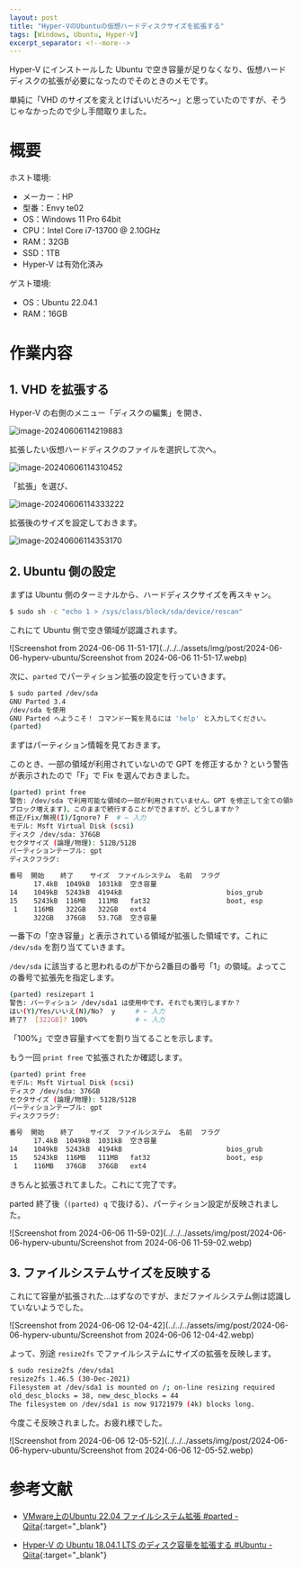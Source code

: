 ```yaml
---
layout: post
title: "Hyper-VのUbuntuの仮想ハードディスクサイズを拡張する"
tags: [Windows, Ubuntu, Hyper-V]
excerpt_separator: <!--more-->
---
```


Hyper-V にインストールした Ubuntu で空き容量が足りなくなり、仮想ハードディスクの拡張が必要になったのでそのときのメモです。

単純に「VHD のサイズを変えとけばいいだろ～」と思っていたのですが、そうじゃなかったので少し手間取りました。

<!--more-->

# 概要

ホスト環境:

- メーカー：HP
- 型番：Envy te02
- OS：Windows 11 Pro 64bit
- CPU：Intel Core i7-13700 @ 2.10GHz
- RAM：32GB
- SSD：1TB
- Hyper-V は有効化済み

ゲスト環境:

- OS：Ubuntu 22.04.1
- RAM：16GB

# 作業内容

## 1. VHD を拡張する

Hyper-V の右側のメニュー「ディスクの編集」を開き、

![image-20240606114219883](../../../assets/img/post/2024-06-06-hyperv-ubuntu/image-20240606114219883.webp)

拡張したい仮想ハードディスクのファイルを選択して次へ。

![image-20240606114310452](../../../assets/img/post/2024-06-06-hyperv-ubuntu/image-20240606114310452.webp)

「拡張」を選び、

![image-20240606114333222](../../../assets/img/post/2024-06-06-hyperv-ubuntu/image-20240606114333222.webp)

拡張後のサイズを設定しておきます。

![image-20240606114353170](../../../assets/img/post/2024-06-06-hyperv-ubuntu/image-20240606114353170.webp)

## 2. Ubuntu 側の設定

まずは Ubuntu 側のターミナルから、ハードディスクサイズを再スキャン。

```bash
$ sudo sh -c "echo 1 > /sys/class/block/sda/device/rescan"
```

これにて Ubuntu 側で空き領域が認識されます。

![Screenshot from 2024-06-06 11-51-17](../../../assets/img/post/2024-06-06-hyperv-ubuntu/Screenshot from 2024-06-06 11-51-17.webp)



次に、``parted`` でパーティション拡張の設定を行っていきます。

```bash
$ sudo parted /dev/sda
GNU Parted 3.4
/dev/sda を使用
GNU Parted へようこそ！ コマンド一覧を見るには 'help' と入力してください。
(parted)
```

まずはパーティション情報を見ておきます。

このとき、一部の領域が利用されていないので GPT を修正するか？という警告が表示されたので「F」で Fix を選んでおきました。

```bash
(parted) print free                                                       
警告: /dev/sda で利用可能な領域の一部が利用されていません。GPT を修正して全ての領域を利用可能にするか(104857600
ブロック増えます)、このままで続行することができますが、どうしますか？ 
修正/Fix/無視(I)/Ignore? F	# ← 入力
モデル: Msft Virtual Disk (scsi)
ディスク /dev/sda: 376GB
セクタサイズ (論理/物理): 512B/512B
パーティションテーブル: gpt
ディスクフラグ: 

番号  開始    終了    サイズ  ファイルシステム  名前  フラグ
      17.4kB  1049kB  1031kB  空き容量
14    1049kB  5243kB  4194kB                          bios_grub
15    5243kB  116MB   111MB   fat32                   boot, esp
 1    116MB   322GB   322GB   ext4
      322GB   376GB   53.7GB  空き容量
```

一番下の「空き容量」と表示されている領域が拡張した領域です。これに ``/dev/sda`` を割り当てていきます。

``/dev/sda`` に該当すると思われるのが下から2番目の番号「1」の領域。よってこの番号で拡張先を指定します。

```bash
(parted) resizepart 1                                                     
警告: パーティション /dev/sda1 は使用中です。それでも実行しますか？
はい(Y)/Yes/いいえ(N)/No?  y		# ← 入力
終了?  [322GB]? 100% 			  # ← 入力
```

「100%」で空き容量すべてを割り当てることを示します。

もう一回 ``print free`` で拡張されたか確認します。

```bash
(parted) print free                                                       
モデル: Msft Virtual Disk (scsi)
ディスク /dev/sda: 376GB
セクタサイズ (論理/物理): 512B/512B
パーティションテーブル: gpt
ディスクフラグ: 

番号  開始    終了    サイズ  ファイルシステム  名前  フラグ
      17.4kB  1049kB  1031kB  空き容量
14    1049kB  5243kB  4194kB                          bios_grub
15    5243kB  116MB   111MB   fat32                   boot, esp
 1    116MB   376GB   376GB   ext4
```

きちんと拡張されてました。これにて完了です。

parted 終了後（``(parted) q`` で抜ける）、パーティション設定が反映されました。

![Screenshot from 2024-06-06 11-59-02](../../../assets/img/post/2024-06-06-hyperv-ubuntu/Screenshot from 2024-06-06 11-59-02.webp)

## 3. ファイルシステムサイズを反映する

これにて容量が拡張された…はずなのですが、まだファイルシステム側は認識していないようでした。

![Screenshot from 2024-06-06 12-04-42](../../../assets/img/post/2024-06-06-hyperv-ubuntu/Screenshot from 2024-06-06 12-04-42.webp)

よって、別途 ``resize2fs`` でファイルシステムにサイズの拡張を反映します。

```bash
$ sudo resize2fs /dev/sda1
resize2fs 1.46.5 (30-Dec-2021)
Filesystem at /dev/sda1 is mounted on /; on-line resizing required
old_desc_blocks = 38, new_desc_blocks = 44
The filesystem on /dev/sda1 is now 91721979 (4k) blocks long.
```

今度こそ反映されました。お疲れ様でした。

![Screenshot from 2024-06-06 12-05-52](../../../assets/img/post/2024-06-06-hyperv-ubuntu/Screenshot from 2024-06-06 12-05-52.webp)

# 参考文献

- [VMware上のUbuntu 22.04 ファイルシステム拡張 #parted - Qiita](https://qiita.com/mcyang/items/a32b914db073f308a3cb){:target="_blank"}

- [Hyper-V の Ubuntu 18.04.1 LTS のディスク容量を拡張する #Ubuntu - Qiita](https://qiita.com/nakat-t/items/87d0ae049a5e0b57e469){:target="_blank"}
